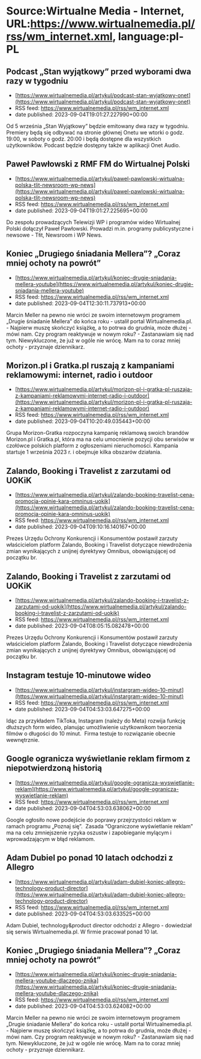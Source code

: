 # Source:Wirtualne Media - Internet, URL:https://www.wirtualnemedia.pl/rss/wm_internet.xml, language:pl-PL

## Podcast „Stan wyjątkowy” przed wyborami dwa razy w tygodniu
 - [https://www.wirtualnemedia.pl/artykul/podcast-stan-wyjatkowy-onet](https://www.wirtualnemedia.pl/artykul/podcast-stan-wyjatkowy-onet)
 - RSS feed: https://www.wirtualnemedia.pl/rss/wm_internet.xml
 - date published: 2023-09-04T19:01:27.227990+00:00

Od 5 września „Stan Wyjątkowy” będzie emitowany dwa razy w tygodniu. Premiery będą się odbywać na stronie głównej Onetu we wtorki o godz. 19:00, w soboty o godz. 20:00 i będą dostępne dla wszystkich użytkowników. Podcast będzie dostępny także w aplikacji Onet Audio.

## Paweł Pawłowski z RMF FM do Wirtualnej Polski
 - [https://www.wirtualnemedia.pl/artykul/pawel-pawlowski-wirtualna-polska-tlit-newsroom-wp-news](https://www.wirtualnemedia.pl/artykul/pawel-pawlowski-wirtualna-polska-tlit-newsroom-wp-news)
 - RSS feed: https://www.wirtualnemedia.pl/rss/wm_internet.xml
 - date published: 2023-09-04T19:01:27.225695+00:00

Do zespołu prowadzących Telewizji WP i programów wideo Wirtualnej Polski dołączył Paweł Pawłowski. Prowadzi m.in. programy publicystyczne i newsowe - Tłit, Newsroom i WP News.

## Koniec „Drugiego śniadania Mellera”? „Coraz mniej ochoty na powrót”
 - [https://www.wirtualnemedia.pl/artykul/koniec-drugie-sniadania-mellera-youtube](https://www.wirtualnemedia.pl/artykul/koniec-drugie-sniadania-mellera-youtube)
 - RSS feed: https://www.wirtualnemedia.pl/rss/wm_internet.xml
 - date published: 2023-09-04T12:30:11.737913+00:00

Marcin Meller na pewno nie wróci ze swoim internetowym programem „Drugie śniadanie Mellera” do końca roku - ustalił portal Wirtualnemedia.pl. - Najpierw muszę skończyć książkę, a to potrwa do grudnia, może dłużej - mówi nam. Czy program reaktywuje w nowym roku? - Zastanawiam się nad tym. Niewykluczone, że już w ogóle nie wrócę. Mam na to coraz mniej ochoty - przyznaje dziennikarz.

## Morizon.pl i Gratka.pl ruszają z kampaniami reklamowymi: internet, radio i outdoor
 - [https://www.wirtualnemedia.pl/artykul/morizon-pl-i-gratka-pl-ruszaja-z-kampaniami-reklamowymi-internet-radio-i-outdoor](https://www.wirtualnemedia.pl/artykul/morizon-pl-i-gratka-pl-ruszaja-z-kampaniami-reklamowymi-internet-radio-i-outdoor)
 - RSS feed: https://www.wirtualnemedia.pl/rss/wm_internet.xml
 - date published: 2023-09-04T10:20:49.035443+00:00

Grupa Morizon-Gratka rozpoczyna kampanię reklamową swoich brandów Morizon.pl i Gratka.pl, która ma na celu umocnienie pozycji obu serwisów w czołówce polskich platform z ogłoszeniami nieruchomości. Kampania startuje 1 września 2023 r. i obejmuje kilka obszarów działania.

## Zalando, Booking i Travelist z zarzutami od UOKiK
 - [https://www.wirtualnemedia.pl/artykul/zalando-booking-travelist-cena-promocja-opinie-kara-omninus-uokik](https://www.wirtualnemedia.pl/artykul/zalando-booking-travelist-cena-promocja-opinie-kara-omninus-uokik)
 - RSS feed: https://www.wirtualnemedia.pl/rss/wm_internet.xml
 - date published: 2023-09-04T09:10:16.140167+00:00

Prezes Urzędu Ochrony Konkurencji i Konsumentów postawił zarzuty właścicielom platform Zalando, Booking i Travelist dotyczące niewdrożenia zmian wynikających z unijnej dyrektywy Omnibus, obowiązującej od początku br.

## Zalando, Booking i Travelist z zarzutami od UOKiK
 - [https://www.wirtualnemedia.pl/artykul/zalando-booking-i-travelist-z-zarzutami-od-uokik](https://www.wirtualnemedia.pl/artykul/zalando-booking-i-travelist-z-zarzutami-od-uokik)
 - RSS feed: https://www.wirtualnemedia.pl/rss/wm_internet.xml
 - date published: 2023-09-04T08:05:15.082478+00:00

Prezes Urzędu Ochrony Konkurencji i Konsumentów postawił zarzuty właścicielom platform Zalando, Booking i Travelist dotyczące niewdrożenia zmian wynikających z unijnej dyrektywy Omnibus, obowiązującej od początku br.

## Instagram testuje 10-minutowe wideo
 - [https://www.wirtualnemedia.pl/artykul/instargram-wideo-10-minut](https://www.wirtualnemedia.pl/artykul/instargram-wideo-10-minut)
 - RSS feed: https://www.wirtualnemedia.pl/rss/wm_internet.xml
 - date published: 2023-09-04T04:53:03.647275+00:00

Idąc za przykładem TikToka, Instagram (należy do Meta) rozwija funkcję dłuższych form wideo, planując umożliwienie użytkownikom tworzenia filmów o długości do 10 minut.  Firma testuje to rozwiązanie obecnie wewnętrznie.

## Google ogranicza wyświetlanie reklam firmom z niepotwierdzoną historią
 - [https://www.wirtualnemedia.pl/artykul/google-ogranicza-wyswietlanie-reklam](https://www.wirtualnemedia.pl/artykul/google-ogranicza-wyswietlanie-reklam)
 - RSS feed: https://www.wirtualnemedia.pl/rss/wm_internet.xml
 - date published: 2023-09-04T04:53:03.638062+00:00

Google ogłosiło nowe podejście do poprawy przejrzystości reklam w ramach programu „Poznaj się”.  Zasada “Ograniczone wyświetlanie reklam” ma na celu zmniejszenie ryzyka oszustw i zapobieganie mylącym i wprowadzającym w błąd reklamom.

## Adam Dubiel po ponad 10 latach odchodzi z Allegro
 - [https://www.wirtualnemedia.pl/artykul/adam-dubiel-koniec-allegro-technology-product-director](https://www.wirtualnemedia.pl/artykul/adam-dubiel-koniec-allegro-technology-product-director)
 - RSS feed: https://www.wirtualnemedia.pl/rss/wm_internet.xml
 - date published: 2023-09-04T04:53:03.633525+00:00

Adam Dubiel, technology&amp;product director odchodzi z Allegro - dowiedział się serwis Wirtualnemedia.pl. W firmie pracował ponad 10 lat.

## Koniec „Drugiego śniadania Mellera”? „Coraz mniej ochoty na powrót”
 - [https://www.wirtualnemedia.pl/artykul/koniec-drugie-sniadania-mellera-youtube-dlaczego-znika](https://www.wirtualnemedia.pl/artykul/koniec-drugie-sniadania-mellera-youtube-dlaczego-znika)
 - RSS feed: https://www.wirtualnemedia.pl/rss/wm_internet.xml
 - date published: 2023-09-04T04:53:03.624082+00:00

Marcin Meller na pewno nie wróci ze swoim internetowym programem „Drugie śniadanie Mellera” do końca roku - ustalił portal Wirtualnemedia.pl. - Najpierw muszę skończyć książkę, a to potrwa do grudnia, może dłużej - mówi nam. Czy program reaktywuje w nowym roku? - Zastanawiam się nad tym. Niewykluczone, że już w ogóle nie wrócę. Mam na to coraz mniej ochoty - przyznaje dziennikarz.

